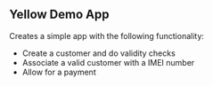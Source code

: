 ## Yellow Demo App

Creates a simple app with the following functionality:
- Create a customer and do validity checks
- Associate a valid customer with a IMEI number
- Allow for a payment

